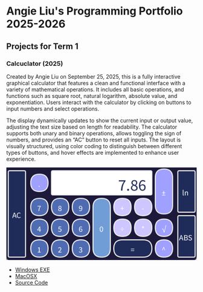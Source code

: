 # Angie Liu's Programming Portfolio 2025-2026

## Projects for Term 1

### Calcuclator (2025)

  Created by Angie Liu on September 25, 2025, this is a fully interactive graphical calculator that features a clean and functional interface with a variety of mathematical operations. It includes all basic operations, and functions such as square root, natural logarithm, absolute value, and exponentiation. Users interact with the calculator by clicking on buttons to input numbers and select operations.
  
  The display dynamically updates to show the current input or output value, adjusting the text size based on length for readability. The calculator supports both unary and binary operations, allows toggling the sign of numbers, and provides an “AC” button to reset all inputs. The layout is visually structured, using color coding to distinguish between different types of buttons, and hover effects are implemented to enhance user experience.

![Running Calculator](https://github.com/angieliu4/THEportfolio/blob/main/images/Calc.png?raw=true)

* [Windows EXE](https://github.com/angieliu4/THEportfolio/blob/main/src/windows-amd64.zip)
* [MacOSX](https://github.com/angieliu4/THEportfolio/blob/main/src/macos-aarch64.zip)
* [Source Code]()
